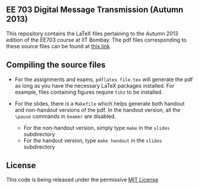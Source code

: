 EE 703 Digital Message Transmission (Autumn 2013)
-------------------------------------------------

This repository contains the LaTeX files pertaining to the Autumn 2013 edition of the EE703 course at IIT Bombay. The pdf files corresponding to these source files can be found at [this link](http://www.ee.iitb.ac.in/~sarva/EE703/Autumn2013.html)

Compiling the source files
--------------------------

* For the assignments and exams, `pdflatex file.tex` will generate the pdf as long as you have the necessary LaTeX packages installed. For example, files containing figures require `tikz` to be installed.
* For the slides, there is a `Makefile` which helps generate both handout and non-handout versions of the pdf. In the handout version, all the `\pause` commands in `beamer` are disabled.

    + For the non-handout version, simply type `make` in the `slides` subdirectory
    + For the handout version, type `make handout` in the `slides` subdirectory
    
License
-------
This code is being released under the permissive [MIT License](http://choosealicense.com/licenses/mit/)
